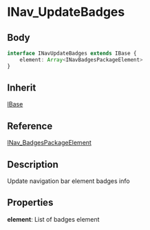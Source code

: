 # INav_UpdateBadges

## Body

```typescript
interface INavUpdateBadges extends IBase {
    element: Array<INavBadgesPackageElement>
}
```

## Inherit

[IBase](./../../base/IBase.md)

## Reference

[INav_BadgesPackageElement](./INav_BadgesPackageElement.md)

## Description

Update navigation bar element badges info

## Properties

**element**: List of badges element
